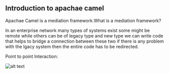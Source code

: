 ## Introduction to apachae camel

Apachae Camel is a mediation framework.What is a mediation framework?

In an enterprise network many types of systems exist some might be remote while others can be of legacy type and new type
we can write code that helps to bridge a connection between these two if there is any problem with the lgacy system then the entire code has to be redirected.

 Point to point Interaction:
 
![alt text](https://www.google.com/search?q=legacy+systems+and+new+systems&rlz=1C5CHFA_enIN876IN876&sxsrf=ALeKk03lZi2iVy3k1eqcSxJBTklxZpG3Mw:1586772244656&source=lnms&tbm=isch&sa=X&ved=2ahUKEwjXr-2fk-XoAhWv_XMBHdI4Dj0Q_AUoAnoECA8QBA&biw=1440&bih=789#imgrc=higNaRYVKYa10M)
